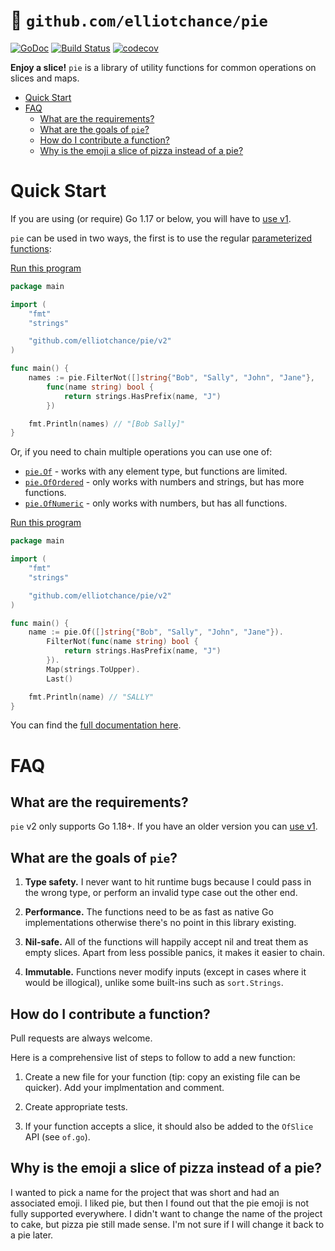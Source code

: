 # 🍕 `github.com/elliotchance/pie`
[![GoDoc](https://godoc.org/github.com/elliotchance/pie?status.svg)](https://godoc.org/github.com/elliotchance/pie)
[![Build Status](https://travis-ci.org/elliotchance/pie.svg?branch=master)](https://travis-ci.org/elliotchance/pie)
[![codecov](https://codecov.io/gh/elliotchance/pie/branch/master/graph/badge.svg)](https://codecov.io/gh/elliotchance/pie)

**Enjoy a slice!** `pie` is a library of utility functions for common operations
on slices and maps.

- [Quick Start](#quick-start)
- [FAQ](#faq)
  * [What are the requirements?](#what-are-the-requirements-)
  * [What are the goals of `pie`?](#what-are-the-goals-of--pie--)
  * [How do I contribute a function?](#how-do-i-contribute-a-function-)
  * [Why is the emoji a slice of pizza instead of a pie?](#why-is-the-emoji-a-slice-of-pizza-instead-of-a-pie-)

# Quick Start

If you are using (or require) Go 1.17 or below, you will have to
[use v1](https://github.com/elliotchance/pie/v1).

`pie` can be used in two ways, the first is to use the regular
[parameterized functions](https://go.googlesource.com/proposal/+/master/design/15292/2013-12-type-params.md):

[Run this program](https://go.dev/play/p/qYaBXPRs3Nk)

```go
package main

import (
    "fmt"
    "strings"

    "github.com/elliotchance/pie/v2"
)

func main() {
    names := pie.FilterNot([]string{"Bob", "Sally", "John", "Jane"},
        func(name string) bool {
            return strings.HasPrefix(name, "J")
        })

    fmt.Println(names) // "[Bob Sally]"
}
```

Or, if you need to chain multiple operations you can use one of:

- [`pie.Of`](https://pkg.go.dev/github.com/elliotchance/pie/v2#Of) - works with any element type, but functions are limited.
- [`pie.OfOrdered`](https://pkg.go.dev/github.com/elliotchance/pie/v2#OfOrdered) - only works with numbers and strings, but has more functions.
- [`pie.OfNumeric`](https://pkg.go.dev/github.com/elliotchance/pie/v2#OfNumeric) - only works with numbers, but has all functions.

[Run this program](https://go.dev/play/p/4IhVbw0koxg)

```go
package main

import (
    "fmt"
    "strings"

    "github.com/elliotchance/pie/v2"
)

func main() {
    name := pie.Of([]string{"Bob", "Sally", "John", "Jane"}).
        FilterNot(func(name string) bool {
            return strings.HasPrefix(name, "J")
        }).
        Map(strings.ToUpper).
        Last()

    fmt.Println(name) // "SALLY"
}
```

You can find the
[full documentation here](https://pkg.go.dev/github.com/elliotchance/pie/v2).

# FAQ

## What are the requirements?

`pie` v2 only supports Go 1.18+. If you have an older version you can
[use v1](https://github.com/elliotchance/pie/v1).

## What are the goals of `pie`?

1. **Type safety.** I never want to hit runtime bugs because I could pass in the
wrong type, or perform an invalid type case out the other end.

2. **Performance.** The functions need to be as fast as native Go
implementations otherwise there's no point in this library existing.

3. **Nil-safe.** All of the functions will happily accept nil and treat them as
empty slices. Apart from less possible panics, it makes it easier to chain.

4. **Immutable.** Functions never modify inputs (except in cases where it would
be illogical), unlike some built-ins such as `sort.Strings`.

## How do I contribute a function?

Pull requests are always welcome.

Here is a comprehensive list of steps to follow to add a new function:

1. Create a new file for your function (tip: copy an existing file can be
quicker). Add your implmentation and comment.

2. Create appropriate tests.

3. If your function accepts a slice, it should also be added to the `OfSlice`
API (see `of.go`).

## Why is the emoji a slice of pizza instead of a pie?

I wanted to pick a name for the project that was short and had an associated
emoji. I liked pie, but then I found out that the pie emoji is not fully
supported everywhere. I didn't want to change the name of the project to cake,
but pizza pie still made sense. I'm not sure if I will change it back to a pie
later.
